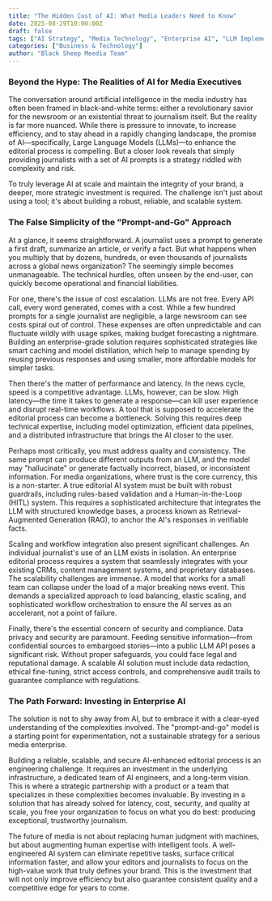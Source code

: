 ```yaml
---
title: "The Hidden Cost of AI: What Media Leaders Need to Know"
date: 2025-08-29T10:00:00Z
draft: false
tags: ["AI Strategy", "Media Technology", "Enterprise AI", "LLM Implementation", "Journalism & Innovation"]
categories: ["Business & Technology"]
author: "Black Sheep Meedia Team"
---
```


### Beyond the Hype: The Realities of AI for Media Executives
The conversation around artificial intelligence in the media industry has often been framed in black-and-white terms: either a revolutionary savior for the newsroom or an existential threat to journalism itself. But the reality is far more nuanced. While there is pressure to innovate, to increase efficiency, and to stay ahead in a rapidly changing landscape, the promise of AI—specifically, Large Language Models (LLMs)—to enhance the editorial process is compelling. But a closer look reveals that simply providing journalists with a set of AI prompts is a strategy riddled with complexity and risk.

To truly leverage AI at scale and maintain the integrity of your brand, a deeper, more strategic investment is required. The challenge isn't just about using a tool; it's about building a robust, reliable, and scalable system.

### The False Simplicity of the "Prompt-and-Go" Approach
At a glance, it seems straightforward. A journalist uses a prompt to generate a first draft, summarize an article, or verify a fact. But what happens when you multiply that by dozens, hundreds, or even thousands of journalists across a global news organization? The seemingly simple becomes unmanageable. The technical hurdles, often unseen by the end-user, can quickly become operational and financial liabilities.

For one, there's the issue of cost escalation. LLMs are not free. Every API call, every word generated, comes with a cost. While a few hundred prompts for a single journalist are negligible, a large newsroom can see costs spiral out of control. These expenses are often unpredictable and can fluctuate wildly with usage spikes, making budget forecasting a nightmare. Building an enterprise-grade solution requires sophisticated strategies like smart caching and model distillation, which help to manage spending by reusing previous responses and using smaller, more affordable models for simpler tasks.

Then there's the matter of performance and latency. In the news cycle, speed is a competitive advantage. LLMs, however, can be slow. High latency—the time it takes to generate a response—can kill user experience and disrupt real-time workflows. A tool that is supposed to accelerate the editorial process can become a bottleneck. Solving this requires deep technical expertise, including model optimization, efficient data pipelines, and a distributed infrastructure that brings the AI closer to the user.

Perhaps most critically, you must address quality and consistency. The same prompt can produce different outputs from an LLM, and the model may "hallucinate" or generate factually incorrect, biased, or inconsistent information. For media organizations, where trust is the core currency, this is a non-starter. A true editorial AI system must be built with robust guardrails, including rules-based validation and a Human-in-the-Loop (HITL) system. This requires a sophisticated architecture that integrates the LLM with structured knowledge bases, a process known as Retrieval-Augmented Generation (RAG), to anchor the AI's responses in verifiable facts.

Scaling and workflow integration also present significant challenges. An individual journalist's use of an LLM exists in isolation. An enterprise editorial process requires a system that seamlessly integrates with your existing CRMs, content management systems, and proprietary databases. The scalability challenges are immense. A model that works for a small team can collapse under the load of a major breaking news event. This demands a specialized approach to load balancing, elastic scaling, and sophisticated workflow orchestration to ensure the AI serves as an accelerant, not a point of failure.

Finally, there's the essential concern of security and compliance. Data privacy and security are paramount. Feeding sensitive information—from confidential sources to embargoed stories—into a public LLM API poses a significant risk. Without proper safeguards, you could face legal and reputational damage. A scalable AI solution must include data redaction, ethical fine-tuning, strict access controls, and comprehensive audit trails to guarantee compliance with regulations.

### The Path Forward: Investing in Enterprise AI
The solution is not to shy away from AI, but to embrace it with a clear-eyed understanding of the complexities involved. The "prompt-and-go" model is a starting point for experimentation, not a sustainable strategy for a serious media enterprise.

Building a reliable, scalable, and secure AI-enhanced editorial process is an engineering challenge. It requires an investment in the underlying infrastructure, a dedicated team of AI engineers, and a long-term vision. This is where a strategic partnership with a product or a team that specializes in these complexities becomes invaluable. By investing in a solution that has already solved for latency, cost, security, and quality at scale, you free your organization to focus on what you do best: producing exceptional, trustworthy journalism.

The future of media is not about replacing human judgment with machines, but about augmenting human expertise with intelligent tools. A well-engineered AI system can eliminate repetitive tasks, surface critical information faster, and allow your editors and journalists to focus on the high-value work that truly defines your brand. This is the investment that will not only improve efficiency but also guarantee consistent quality and a competitive edge for years to come.
